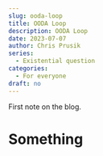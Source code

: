 ```yaml
---
slug: ooda-loop
title: OODA Loop
description: OODA Loop
date: 2023-07-07
author: Chris Prusik
series: 
  - Existential question
categories: 
  - For everyone
draft: no
---
```


First note on the blog.

# Something